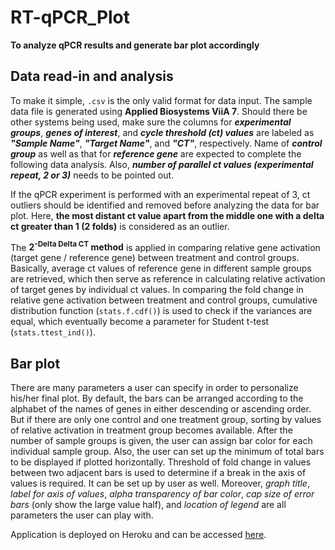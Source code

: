 # RT-qPCR_Plot

**To analyze qPCR results and generate bar plot accordingly**

## Data read-in and analysis

To make it simple, <code>.csv</code> is the only valid format for data input. The sample data file is generated using **Applied Biosystems ViiA 7**. Should there be other systems being used, make sure the columns for ***experimental groups***, ***genes of interest***, and ***cycle threshold (ct) values*** are labeled as ***"Sample Name"***, ***"Target Name"***, and ***"CT"***, respectively. Name of ***control group*** as well as that for ***reference gene*** are expected to complete the following data analysis. Also, ***number of parallel ct values (experimental repeat, 2 or 3)*** needs to be pointed out.

If the qPCR experiment is performed with an experimental repeat of 3, ct outliers should be identified and removed before analyzing the data for bar plot. Here, **the most distant ct value apart from the middle one with a delta ct greater than 1 (2 folds)** is considered as an outlier.

The **2<sup>-Delta Delta CT</sup> method** is applied in comparing relative gene activation (target gene / reference gene) between treatment and control groups. Basically, average ct values of reference gene in different sample groups are retrieved, which then serve as reference in calculating relative activation of target genes by individual ct values. In comparing the fold change in relative gene activation between treatment and control groups, cumulative distribution function (<code>stats.f.cdf()</code>) is used to check if the variances are equal, which eventually become a parameter for Student t-test (<code>stats.ttest_ind()</code>).

## Bar plot

There are many parameters a user can specify in order to personalize his/her final plot. By default, the bars can be arranged according to the alphabet of the names of genes in either descending or ascending order. But if there are only one control and one treatment group, sorting by values of relative activation in treatment group becomes available. After the number of sample groups is given, the user can assign bar color for each individual sample group. Also, the user can set up the minimum of total bars to be displayed if plotted horizontally. Threshold of fold change in values between two adjacent bars is used to determine if a break in the axis of values is required. It can be set up by user as well. Moreover, *graph title*, *label for axis of values*, *alpha transparency of bar color*, *cap size of error bars* (only show the large value half), and *location of legend* are all parameters the user can play with.

Application is deployed on Heroku and can be accessed <a href="https://koudash-qpcr-plot.herokuapp.com/">here</a>.
